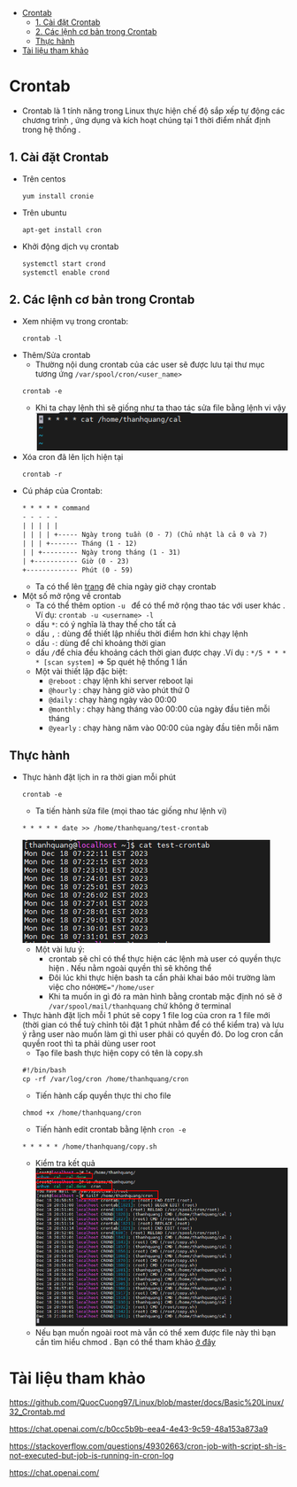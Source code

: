 - [Crontab](#crontab)
  - [1. Cài đặt Crontab](#1-cài-đặt-crontab)
  - [2. Các lệnh cơ bản trong Crontab](#2-các-lệnh-cơ-bản-trong-crontab)
  - [Thực hành](#thực-hành)
- [Tài liệu tham khảo](#tài-liệu-tham-khảo)

# Crontab
- Crontab là 1 tính năng trong Linux thực hiện chế độ sắp xếp tự động các chương trình , ứng dụng và kích hoạt chúng tại 1 thời điểm nhất định trong hệ thống .
## 1. Cài đặt Crontab
- Trên centos

    ```
    yum install cronie
    ```
- Trên ubuntu
    ```
    apt-get install cron
    ```
- Khởi động dịch vụ crontab
    ```
    systemctl start crond
    systemctl enable crond
    ```
## 2. Các lệnh cơ bản trong Crontab
- Xem nhiệm vụ trong crontab:
  ```
  crontab -l
  ```
- Thêm/Sửa crontab
  - Thường nội dung crontab của các user sẽ được lưu tại thư mục tương ứng `/var/spool/cron/<user_name>`
  ```
  crontab -e
  ```
  - Khi ta chạy lệnh thì sẽ giống như ta thao tác sửa file bằng lệnh vi vậy
  ![Alt](/thuctap/anh/Screenshot_588.png)
- Xóa cron đã lên lịch hiện tại
  ```
  crontab -r
  ```
- Cú pháp của Crontab:
  ```
  * * * * * command
  - - - - -
  | | | | |
  | | | | +----- Ngày trong tuần (0 - 7) (Chủ nhật là cả 0 và 7)
  | | | +------- Tháng (1 - 12)
  | | +--------- Ngày trong tháng (1 - 31)
  | +----------- Giờ (0 - 23)
  +------------- Phút (0 - 59)
  ```
  - Ta có thể lên [trang](https://crontab.guru/) đê chia ngày giờ chạy crontab
- Một số mở rộng về crontab
  - Ta có thể thêm option `-u ` để có thể mở rộng thao tác với user khác . Ví dụ: `crontab -u <username> -l`
  - dấu `*`: có ý nghĩa là thay thế cho tất cả
  - dấu `,` : dùng để thiết lập nhiều thời điểm hơn khi chạy lệnh
  - dấu `-`: dùng để chỉ khoảng thời gian
  - dấu `/`để chia đều khoảng cách thời gian được chạy .Ví dụ : `*/5 * * * * [scan system]` => 5p quét hệ thống 1 lần 
  - Một vài thiết lập đặc biệt:
    - `@reboot` : chạy lệnh khi server reboot lại
    - `@hourly` : chạy hàng giờ vào phút thứ 0
    - `@daily` : chạy hàng ngày vào 00:00
    - `@monthly` : chạy hàng tháng vào 00:00 của ngày đầu tiên mỗi tháng
    - `@yearly` : chạy hàng năm vào 00:00 của ngày đầu tiên mỗi năm

## Thực hành
- Thực hành đặt lịch in ra thời gian mỗi phút
  ```
  crontab -e
  ```
  - Ta tiến hành sửa file (mọi thao tác giống như lệnh vi)
  ```
  * * * * * date >> /home/thanhquang/test-crontab
  ```
  ![Alt](/thuctap/anh/Screenshot_589.png)
    - Một vài lưu ý:
      - crontab sẽ chỉ có thể thực hiện các lệnh mà user có quyền thực hiện . Nếu nằm ngoài quyền thì sẽ không thể
      - Đôi lúc khi thực hiện bash ta cần phải khai báo môi trường làm việc cho nó`HOME="/home/user`
      - Khi ta muốn in gì đó ra màn hình bằng crontab mặc định nó sẽ ở `/var/spool/mail/thanhquang` chứ không ở terminal
- Thực hành đặt lịch mỗi 1 phút sẽ copy 1 file log của cron ra 1 file mới (thời gian có thể tuỳ chỉnh tôi đặt 1 phút nhằm để có thể kiểm tra) và lưu ý rằng user nào muốn làm gì thì user phải có quyền đó. Do log cron cần quyền root thì ta phải dùng user root
  - Tạo file bash thực hiện copy có tên là copy.sh
  ```
  #!/bin/bash
  cp -rf /var/log/cron /home/thanhquang/cron
  ```
  - Tiến hành cấp quyền thực thi cho file
  ```
  chmod +x /home/thanhquang/cron
  ```
  - Tiến hành edit crontab bằng lệnh `cron -e`
  ```
  * * * * * /home/thanhquang/copy.sh
  ```
  - Kiểm tra kết quả
  ![Alt](/thuctap/anh/Screenshot_590.png)
  - Nếu bạn muốn ngoài root mà vẫn có thể xem được file này thì bạn cần tìm hiểu chmod . Bạn có thể tham khảo [ở đây](https://github.com/thanhquang99/thuctap2023/blob/main/thuctap/linuxfundament/12.filesecurity.md#5chmod-change-modify)
  
# Tài liệu tham khảo
https://github.com/QuocCuong97/Linux/blob/master/docs/Basic%20Linux/32_Crontab.md

https://chat.openai.com/c/b0cc5b9b-eea4-4e43-9c59-48a153a873a9

https://stackoverflow.com/questions/49302663/cron-job-with-script-sh-is-not-executed-but-job-is-running-in-cron-log

https://chat.openai.com/